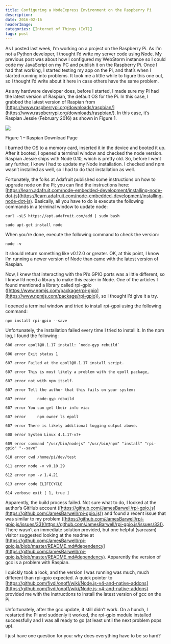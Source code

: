 ```yaml
---
title: Configuring a NodeExpress Environment on the Raspberry Pi
description: 
date: 2016-02-16
headerImage: 
categories: [Internet of Things (IoT)]
tags: post
---
```


As I posted last week, I’m working on a project on the Raspberry Pi. As I’m not a Python developer, I thought I’d write my server code using Node. My previous post was about how I configured my WebStorm instance so I could code my JavaScript on my PC and publish it on the Raspberry Pi. Once I had that working, I started testing my app on the Pi, and that’s when I started running into problems. It took me a little while to figure this one out, so I thought I’d write about it here in case others have the same problem.

As any hardware developer does, before I started, I made sure my Pi had the latest version of Raspian, the default OS for the Pi. In this case, I grabbed the latest version of Raspian from [https://www.raspberrypi.org/downloads/raspbian/](https://www.raspberrypi.org/downloads/raspbian/). In this case, it’s Raspian Jessie (February 2016) as shown in Figure 1.

![](images/stories/2016/pi-node-express-1_640.png)

Figure 1 – Raspian Download Page

I burned the OS to a memory card, inserted it in the device and booted it up. After it booted, I opened a terminal window and checked the node version. Raspian Jessie ships with Node 0.10, which is pretty old. So, before I went any further, I knew I had to update my Node installation. I checked and npm wasn’t installed as well, so I had to do that installation as well.

Fortunately, the folks at Adafruit published some instructions on how to upgrade node on the Pi; you can find the instructions here: [https://learn.adafruit.com/node-embedded-development/installing-node-dot-js](https://learn.adafruit.com/node-embedded-development/installing-node-dot-js). Basically, all you have to do is execute the following commands in a terminal window to update node:

`curl -sLS https://apt.adafruit.com/add | sudo bash`

`sudo apt-get install node`

When you’re done, execute the following command to check the version:

`node -v`

It should return something like v0.12.0 or greater. OK, at this point, I know I’m running a newer version of Node than came with the latest version of Raspian.

Now, I knew that interacting with the Pi’s GPIO ports was a little different, so I knew I’d need a library to make this easier in Node. One of the articles I found mentioned a library called rpi-gpio ([https://www.npmjs.com/package/rpi-gpio](https://www.npmjs.com/package/rpi-gpio)), so I thought I’d give it a try.

I opened a terminal window and tried to install rpi-gpoi using the following command:

`npm install rpi-gpio --save`

Unfortunately, the installation failed every time I tried to install it. In the npm log, I found the following:

`` 606 error epoll@0.1.17 install: `node-gyp rebuild` ``

`606 error Exit status 1`

`607 error Failed at the epoll@0.1.17 install script.`

`607 error This is most likely a problem with the epoll package,`

`607 error not with npm itself.`

`607 error Tell the author that this fails on your system:`

`607 error     node-gyp rebuild`

`607 error You can get their info via:`

`607 error     npm owner ls epoll`

`607 error There is likely additional logging output above.`

`608 error System Linux 4.1.17-v7+`

`609 error command "/usr/bin/nodejs" "/usr/bin/npm" "install" "rpi-gpio" "--save"`

`610 error cwd /home/pi/dev/test`

`611 error node -v v0.10.29`

`612 error npm -v 1.4.21`

`613 error code ELIFECYCLE`

`614 verbose exit [ 1, true ]`  
  

Apparently, the build process failed. Not sure what to do, I looked at the author’s GitHub account ([https://github.com/JamesBarwell/rpi-gpio.js](https://github.com/JamesBarwell/rpi-gpio.js)) and found a recent issue that was similar to my problem ([https://github.com/JamesBarwell/rpi-gpio.js/issues/33](https://github.com/JamesBarwell/rpi-gpio.js/issues/33)). There wasn’t an immediate solution provided, but one helpful (sarcasm) visitor suggested looking at the readme at [https://github.com/JamesBarwell/rpi-gpio.js/blob/master/README.md#dependency](https://github.com/JamesBarwell/rpi-gpio.js/blob/master/README.md#dependency). Apparently the version of gcc is a problem with Raspian.

I quickly took a look, and the version I was running was much, much different than rpi-gpio expected. A quick pointer to [https://github.com/fivdi/onoff/wiki/Node.js-v4-and-native-addons](https://github.com/fivdi/onoff/wiki/Node.js-v4-and-native-addons) provided me with the instructions to install the latest version of gcc on the Pi.

Unfortunately, after the gcc update, it still didn’t work. On a hunch, I restarted the Pi and suddenly it worked, the rpi-gpio module installed successfully and I was all ready to go (at least until the next problem pops up).

I just have one question for you: why does everything have to be so hard?